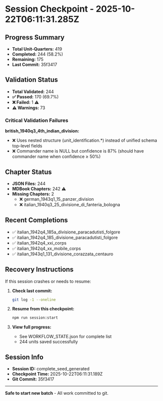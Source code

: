 # Session Checkpoint - 2025-10-22T06:11:31.285Z

## Progress Summary

- **Total Unit-Quarters:** 419
- **Completed:** 244 (58.2%)
- **Remaining:** 175
- **Last Commit:** 35f3417

## Validation Status

- **Total Validated:** 244
- **✅ Passed:** 170 (69.7%)
- **❌ Failed:** 1 ⚠️
- **⚠️ Warnings:** 73

### Critical Validation Failures

**british_1940q3_4th_indian_division:**
  - ❌ Uses nested structure (unit_identification.*) instead of unified schema top-level fields
  - ❌ Commander name is NULL but confidence is 87% (should have commander name when confidence ≥ 50%)

## Chapter Status

- **JSON Files:** 244
- **MDBook Chapters:** 242 ⚠️
- **Missing Chapters:** 2
  - ❌ german_1943q1_15_panzer_division
  - ❌ italian_1940q3_25_divisione_di_fanteria_bologna

## Recent Completions

- ✅ italian_1942q4_185a_divisione_paracadutisti_folgore
- ✅ italian_1942q4_185_divisione_paracadutisti_folgore
- ✅ italian_1942q4_xxi_corps
- ✅ italian_1942q4_xx_mobile_corps
- ✅ italian_1943q1_131_divisione_corazzata_centauro

## Recovery Instructions

If this session crashes or needs to resume:

1. **Check last commit:**
   ```bash
   git log -1 --oneline
   ```

2. **Resume from this checkpoint:**
   ```bash
   npm run session:start
   ```

3. **View full progress:**
   - See WORKFLOW_STATE.json for complete list
   - 244 units saved successfully

## Session Info

- **Session ID:** complete_seed_generated
- **Checkpoint Time:** 2025-10-22T06:11:31.189Z
- **Git Commit:** 35f3417

---

**Safe to start new batch** - All work committed to git.
